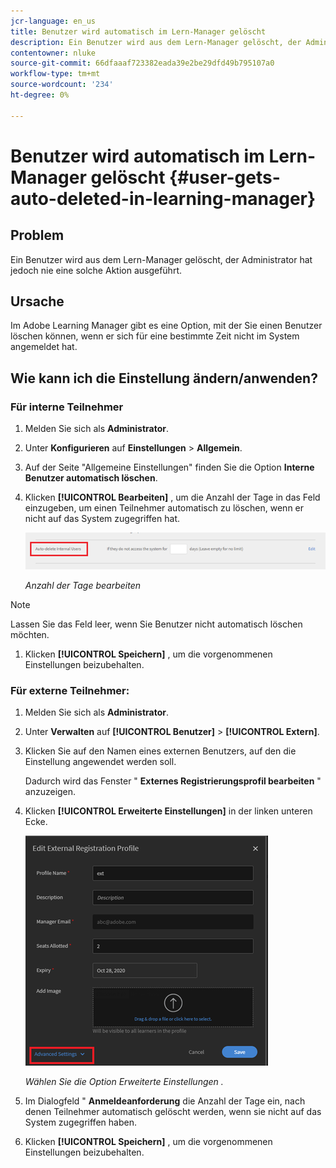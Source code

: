 ```yaml
---
jcr-language: en_us
title: Benutzer wird automatisch im Lern-Manager gelöscht
description: Ein Benutzer wird aus dem Lern-Manager gelöscht, der Administrator hat jedoch nie eine solche Aktion ausgeführt.
contentowner: nluke
source-git-commit: 66dfaaaf723382eada39e2be29dfd49b795107a0
workflow-type: tm+mt
source-wordcount: '234'
ht-degree: 0%

---
```




# Benutzer wird automatisch im Lern-Manager gelöscht {#user-gets-auto-deleted-in-learning-manager}

## Problem

Ein Benutzer wird aus dem Lern-Manager gelöscht, der Administrator hat jedoch nie eine solche Aktion ausgeführt.

## Ursache

Im Adobe Learning Manager gibt es eine Option, mit der Sie einen Benutzer löschen können, wenn er sich für eine bestimmte Zeit nicht im System angemeldet hat.

## Wie kann ich die Einstellung ändern/anwenden?

### Für interne Teilnehmer

1. Melden Sie sich als **Administrator**.
1. Unter **Konfigurieren** auf **Einstellungen** > **Allgemein**.
1. Auf der Seite &quot;Allgemeine Einstellungen&quot; finden Sie die Option **Interne Benutzer automatisch löschen**.
1. Klicken **[!UICONTROL Bearbeiten]** , um die Anzahl der Tage in das Feld einzugeben, um einen Teilnehmer automatisch zu löschen, wenn er nicht auf das System zugegriffen hat.

   ![](assets/cp-autodelete-internal.png)

   *Anzahl der Tage bearbeiten*

>[!NOTE]
>
>   Lassen Sie das Feld leer, wenn Sie Benutzer nicht automatisch löschen möchten.


1. Klicken **[!UICONTROL Speichern]** , um die vorgenommenen Einstellungen beizubehalten.

### Für externe Teilnehmer:

1. Melden Sie sich als **Administrator**.
1. Unter **Verwalten** auf **[!UICONTROL Benutzer]** > **[!UICONTROL Extern]**.
1. Klicken Sie auf den Namen eines externen Benutzers, auf den die Einstellung angewendet werden soll.

   Dadurch wird das Fenster &quot; **Externes Registrierungsprofil bearbeiten** &quot; anzuzeigen.

1. Klicken **[!UICONTROL Erweiterte Einstellungen]** in der linken unteren Ecke.

   ![](assets/cp-autodelete-external.png)

   *Wählen Sie die Option Erweiterte Einstellungen .*

1. Im Dialogfeld &quot; **Anmeldeanforderung** die Anzahl der Tage ein, nach denen Teilnehmer automatisch gelöscht werden, wenn sie nicht auf das System zugegriffen haben.
1. Klicken **[!UICONTROL Speichern]** , um die vorgenommenen Einstellungen beizubehalten.
